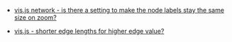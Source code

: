 
- [vis.js network - is there a setting to make the node labels stay the same size on zoom?](/2017/11/47216649/)

- [vis.js - shorter edge lengths for higher edge value?](/2017/10/46579945/)
